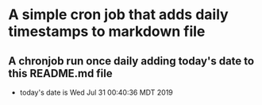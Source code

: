 A simple cron job that adds daily timestamps to markdown file
============================================================
## A chronjob run once daily adding today's date to this README.md file
* today's date is Wed Jul 31 00:40:36 MDT 2019

